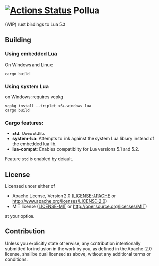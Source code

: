 [![Actions Status]][Github-Actions]
Pollua
=========================

(WIP) rust bindings to Lua 5.3

## Building

### Using embedded Lua
On Windows and Linux:
```
cargo build
```
### Using system Lua

on Windows:
requires vcpkg

```
vcpkg install --triplet x64-windows lua
cargo build
```

### Cargo features:
- **std**: Uses stdlib.
- **system-lua**: Attempts to link against the system Lua library instead of the            embedded lua lib.
- **lua-compat**: Enables compatibilty for Lua versions 5.1 and 5.2.

Feature `std` is enabled by default.

## License

Licensed under either of

 * Apache License, Version 2.0
   ([LICENSE-APACHE](LICENSE-APACHE) or http://www.apache.org/licenses/LICENSE-2.0)
 * MIT license
   ([LICENSE-MIT](LICENSE-MIT) or http://opensource.org/licenses/MIT)

at your option.

## Contribution

Unless you explicitly state otherwise, any contribution intentionally submitted
for inclusion in the work by you, as defined in the Apache-2.0 license, shall be
dual licensed as above, without any additional terms or conditions.

[Actions Status]: https://github.com/MisterPeModder/Pollua/workflows/CI/badge.svg
[Github-Actions]: https://github.com/MisterPeModder/Pollua/actions
